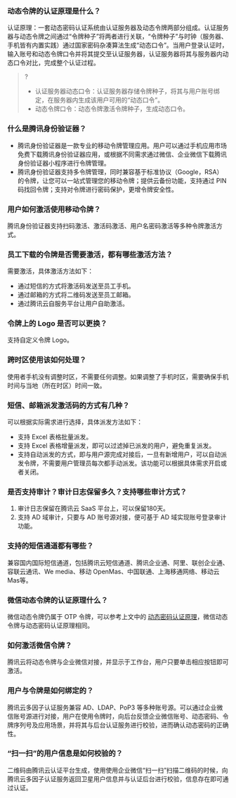 ### 动态令牌的认证原理是什么？[](id:Q1)
认证原理：一套动态密码认证系统由认证服务器及动态令牌两部分组成。认证服务器与动态令牌之间通过“令牌种子”将两者进行关联，“令牌种子”与时钟（服务器、手机皆有内置实践）通过国家密码杂凑算法生成“动态口令”。当用户登录认证时，输入账号和动态令牌口令并将其提交至认证服务器，认证服务器将其与服务器内动态口令对比，完成整个认证过程。
>?
>- 认证服务器动态口令：认证服务器存储令牌种子，将其与用户账号绑定，在服务器内生成该用户可用的“动态口令”。
>- 动态令牌口令：动态令牌激活令牌种子，生成动态口令。

### 什么是腾讯身份验证器？
- 腾讯身份验证器是一款专业的移动令牌管理应用。用户可以通过手机应用市场免费下载腾讯身份验证器应用，或根据不同需求通过微信、企业微信下载腾讯身份验证器小程序进行令牌管理。
- 腾讯身份验证器支持多令牌管理，同时兼容基于标准协议（Google，RSA）的令牌，让您可以一站式管理您的移动令牌；提供云备份功能，支持通过 PIN 码找回令牌；支持对令牌进行密码保护，更增令牌安全性。

### 用户如何激活使用移动令牌？
腾讯身份验证器支持扫码激活、激活码激活、用户名密码激活等多种令牌激活方式。

### 员工下载的令牌是否需要激活，都有哪些激活方法？
需要激活，具体激活方法如下：
- 通过短信的方式将激活码发送至员工手机。
- 通过邮箱的方式将二维码发送至员工邮箱。
- 通过腾讯云自服务平台让用户自助激活。


### 令牌上的 Logo 是否可以更换？
支持自定义令牌 Logo。

### 跨时区使用该如何处理？
使用者手机没有调整时区，不需要任何调整。如果调整了手机时区，需要确保手机时间与当地（所在时区）时间一致。

### 短信、邮箱派发激活码的方式有几种？
可以根据实际需求进行选择，具体派发方法如下：
- 支持 Excel 表格批量派发。
- 支持 Excel 表格增量派发，即可以过滤掉已派发的用户，避免重复派发。
- 支持自动派发的方式，即与用户源完成对接后，一旦有新增用户，可以自动派发令牌，不需要用户管理员每次都手动派发。该功能可以根据具体需求开启或者关闭。

### 是否支持审计？审计日志保留多久？支持哪些审计方式？
1. 审计日志保留在腾讯云 SaaS 平台上，可以保留180天。
2. 支持 AD 域审计，只要与 AD 账号源对接，便可基于 AD 域实现账号登录审计功能。

### 支持的短信通道都有哪些？
兼容国内国际短信通道，包括腾讯云短信通道、腾讯企业通、阿里、联创企业通、容联云通讯、We media、移动 OpenMas、中国联通、上海移通网络、移动云 Mas等。

### 微信动态令牌的认证原理什么？
微信动态令牌仍属于 OTP 令牌，可以参考上文中的 [动态密码认证原理](#Q1)，微信动态令牌与动态密码认证原理相同。

### 如何激活微信令牌？
腾讯云将动态令牌与企业微信对接，并显示于工作台，用户只要单击相应按钮即可激活。

### 用户与令牌是如何绑定的？
腾讯云多因子认证服务兼容 AD、LDAP、PoP3 等多种账号源。可以通过企业微信账号源进行对接，用户在使用令牌时，向后台反馈企业微信账号、动态密码、令牌序列号及应用场景，并将其与后台认证服务进行校验，进而确认动态密码的正确性。

### “扫一扫”的用户信息是如何校验的？
二维码由腾讯云认证平台生成，使用使用企业微信“扫一扫”扫描二维码的时候，向腾讯云多因子认证服务返回卫星用户信息并与认证后台进行校验，信息存在即可通过认证。

